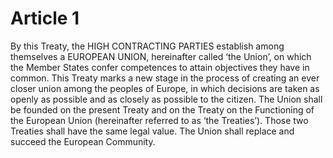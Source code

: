 # Article 1
By this Treaty, the HIGH CONTRACTING PARTIES establish among themselves a EUROPEAN UNION, hereinafter called ‘the Union’, on which the Member States confer competences to attain objectives they have in common. This Treaty marks a new stage in the process of creating an ever closer union among the peoples of Europe, in which decisions are taken as openly as possible and as closely as possible to the citizen. The Union shall be founded on the present Treaty and on the Treaty on the Functioning of the European Union (hereinafter referred to as ‘the Treaties’). Those two Treaties shall have the same legal value. The Union shall replace and succeed the European Community.